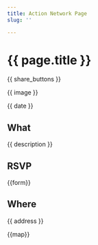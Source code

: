 ```yaml
---
title: Action Network Page
slug: ''

---
```

# {{ page.title }}

{{ share_buttons }}

{{ image }}

{{ date }}

## What

{{ description }}

## RSVP

{{form}}

## Where

{{ address }}

{{map}}